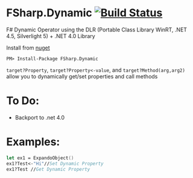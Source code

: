# FSharp.Dynamic [![Build Status](https://travis-ci.org/ekonbenefits/FSharp.Dynamic.png?branch=master)](https://travis-ci.org/ekonbenefits/FSharp.Dynamic)

F# Dynamic Operator using the DLR (Portable Class Library WinRT, .NET 4.5, Silverlight 5) + .NET 4.0 Library

Install from [nuget](https://nuget.org/packages/FSharp.Dynamic/)
```
PM> Install-Package FSharp.Dynamic
```

`target?Property`, `target?Property<-value`, and `target?Method(arg,arg2)` allow you to dynamically get/set properties and call methods

# To Do:

 - Backport to .net 4.0

# Examples:

```fsharp
let ex1 = ExpandoObject()
ex1?Test<-"Hi"//Set Dynamic Property
ex1?Test //Get Dynamic Property
```

